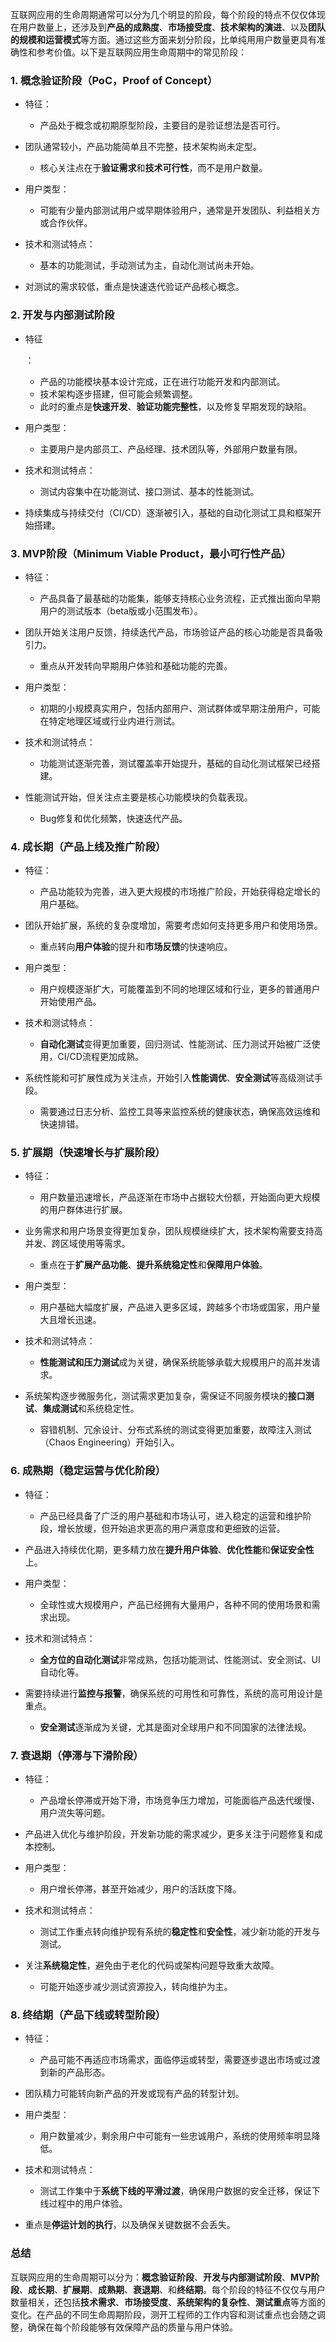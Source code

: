 互联网应用的生命周期通常可以分为几个明显的阶段，每个阶段的特点不仅仅体现在用户数量上，还涉及到**产品的成熟度**、**市场接受度**、**技术架构的演进**、以及**团队的规模和运营模式**等方面。通过这些方面来划分阶段，比单纯用用户数量更具有准确性和参考价值。以下是互联网应用生命周期中的常见阶段：

### 1. **概念验证阶段（PoC，Proof of Concept）**

- 特征：

  - 产品处于概念或初期原型阶段，主要目的是验证想法是否可行。
- 团队通常较小，产品功能简单且不完整，技术架构尚未定型。
  - 核心关注点在于**验证需求**和**技术可行性**，而不是用户数量。
  
- 用户类型：

  - 可能有少量内部测试用户或早期体验用户，通常是开发团队、利益相关方或合作伙伴。

- 技术和测试特点：

  - 基本的功能测试，手动测试为主，自动化测试尚未开始。
- 对测试的需求较低，重点是快速迭代验证产品核心概念。

### 2. **开发与内部测试阶段**

- 特征

  ：

  - 产品的功能模块基本设计完成，正在进行功能开发和内部测试。
  - 技术架构逐步搭建，但可能会频繁调整。
  - 此时的重点是**快速开发**、**验证功能完整性**，以及修复早期发现的缺陷。

- 用户类型：

  - 主要用户是内部员工、产品经理、技术团队等，外部用户数量有限。

- 技术和测试特点：

  - 测试内容集中在功能测试、接口测试、基本的性能测试。
- 持续集成与持续交付（CI/CD）逐渐被引入，基础的自动化测试工具和框架开始搭建。

### 3. **MVP阶段（Minimum Viable Product，最小可行性产品）**

- 特征：

  - 产品具备了最基础的功能集，能够支持核心业务流程，正式推出面向早期用户的测试版本（beta版或小范围发布）。
- 团队开始关注用户反馈，持续迭代产品，市场验证产品的核心功能是否具备吸引力。
  - 重点从开发转向早期用户体验和基础功能的完善。
  
- 用户类型：

  - 初期的小规模真实用户，包括内部用户、测试群体或早期注册用户，可能在特定地理区域或行业内进行测试。

- 技术和测试特点：

  - 功能测试逐渐完善，测试覆盖率开始提升，基础的自动化测试框架已经搭建。
- 性能测试开始，但关注点主要是核心功能模块的负载表现。
  - Bug修复和优化频繁，快速迭代产品。

### 4. **成长期（产品上线及推广阶段）**

- 特征：

  - 产品功能较为完善，进入更大规模的市场推广阶段，开始获得稳定增长的用户基础。
- 团队开始扩展，系统的复杂度增加，需要考虑如何支持更多用户和使用场景。
  - 重点转向**用户体验**的提升和**市场反馈**的快速响应。
  
- 用户类型：

  - 用户规模逐渐扩大，可能覆盖到不同的地理区域和行业，更多的普通用户开始使用产品。

- 技术和测试特点：

  - **自动化测试**变得更加重要，回归测试、性能测试、压力测试开始被广泛使用，CI/CD流程更加成熟。
- 系统性能和可扩展性成为关注点，开始引入**性能调优**、**安全测试**等高级测试手段。
  - 需要通过日志分析、监控工具等来监控系统的健康状态，确保高效运维和快速排错。

### 5. **扩展期（快速增长与扩展阶段）**

- 特征：

  - 用户数量迅速增长，产品逐渐在市场中占据较大份额，开始面向更大规模的用户群体进行扩展。
- 业务需求和用户场景变得更加复杂，团队规模继续扩大，技术架构需要支持高并发、跨区域使用等需求。
  - 重点在于**扩展产品功能**、**提升系统稳定性**和**保障用户体验**。
  
- 用户类型：

  - 用户基础大幅度扩展，产品进入更多区域，跨越多个市场或国家，用户量大且增长迅速。

- 技术和测试特点：

  - **性能测试和压力测试**成为关键，确保系统能够承载大规模用户的高并发请求。
- 系统架构逐步微服务化，测试需求更加复杂，需保证不同服务模块的**接口测试**、**集成测试**和系统稳定性。
  - 容错机制、冗余设计、分布式系统的测试变得更加重要，故障注入测试（Chaos Engineering）开始引入。

### 6. **成熟期（稳定运营与优化阶段）**

- 特征：

  - 产品已经具备了广泛的用户基础和市场认可，进入稳定的运营和维护阶段，增长放缓，但开始追求更高的用户满意度和更细致的运营。
- 产品进入持续优化期，更多精力放在**提升用户体验**、**优化性能**和**保证安全性**上。
  
- 用户类型：

  - 全球性或大规模用户，产品已经拥有大量用户，各种不同的使用场景和需求出现。

- 技术和测试特点：

  - **全方位的自动化测试**非常成熟，包括功能测试、性能测试、安全测试、UI自动化等。
- 需要持续进行**监控与报警**，确保系统的可用性和可靠性，系统的高可用设计是重点。
  - **安全测试**逐渐成为关键，尤其是面对全球用户和不同国家的法律法规。

### 7. **衰退期（停滞与下滑阶段）**

- 特征：

  - 产品增长停滞或开始下滑，市场竞争压力增加，可能面临产品迭代缓慢、用户流失等问题。
- 产品进入优化与维护阶段，开发新功能的需求减少，更多关注于问题修复和成本控制。
  
- 用户类型：

  - 用户增长停滞，甚至开始减少，用户的活跃度下降。

- 技术和测试特点：

  - 测试工作重点转向维护现有系统的**稳定性**和**安全性**，减少新功能的开发与测试。
- 关注**系统稳定性**，避免由于老化的代码或架构问题导致重大故障。
  - 可能开始逐步减少测试资源投入，转向维护为主。

### 8. **终结期（产品下线或转型阶段）**

- 特征：

  - 产品可能不再适应市场需求，面临停运或转型，需要逐步退出市场或过渡到新的产品形态。
- 团队精力可能转向新产品的开发或现有产品的转型计划。
  
- 用户类型：

  - 用户数量减少，剩余用户中可能有一些忠诚用户，系统的使用频率明显降低。

- 技术和测试特点：

  - 测试工作集中于**系统下线的平滑过渡**，确保用户数据的安全迁移，保证下线过程中的用户体验。
- 重点是**停运计划的执行**，以及确保关键数据不会丢失。

### 总结

互联网应用的生命周期可以分为：**概念验证阶段**、**开发与内部测试阶段**、**MVP阶段**、**成长期**、**扩展期**、**成熟期**、**衰退期**、和**终结期**。每个阶段的特征不仅仅与用户数量相关，还包括**技术需求**、**市场接受度**、**系统架构的复杂性**、**测试重点**等方面的变化。在产品的不同生命周期阶段，测开工程师的工作内容和测试重点也会随之调整，确保在每个阶段能够有效保障产品的质量与用户体验。